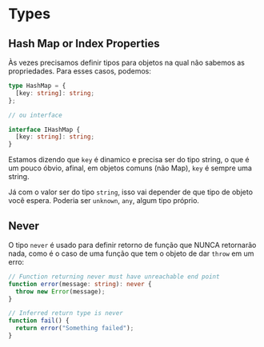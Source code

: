# Types

<!-- TODO: Write Basics -->

## Hash Map or Index Properties

Às vezes precisamos definir tipos para objetos na qual não sabemos as propriedades. Para esses casos, podemos:

```ts
type HashMap = {
  [key: string]: string;
};

// ou interface

interface IHashMap {
  [key: string]: string;
}
```

Estamos dizendo que `key` é dinamico e precisa ser do tipo string, o que é um pouco óbvio, afinal, em objetos comuns (não Map), `key` é sempre uma string.

Já com o valor ser do tipo `string`, isso vai depender de que tipo de objeto você espera. Poderia ser `unknown`, `any`, algum tipo próprio.

## Never

O tipo `never` é usado para definir retorno de função que NUNCA retornarão nada, como é o caso de uma função que tem o objeto de dar `throw` em um erro:

```ts
// Function returning never must have unreachable end point
function error(message: string): never {
  throw new Error(message);
}

// Inferred return type is never
function fail() {
  return error("Something failed");
}
```
